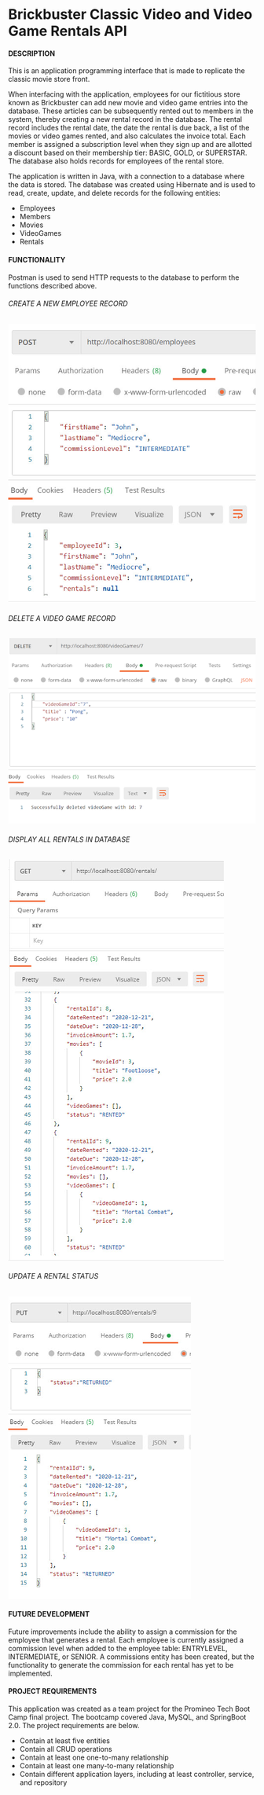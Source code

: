 # Brickbuster Classic Video and Video Game Rentals API 

<h4>DESCRIPTION</h4>

This is an application programming interface that is made to replicate the classic movie store front.

When interfacing with the application, employees for our fictitious store known as Brickbuster can add new movie and video game entries into the database. These articles can be subsequently rented out to members in the system, thereby creating a new rental record in the database. The rental record includes the rental date, the date the rental is due back, a list of the movies or video games rented, and also calculates the invoice total. Each member is assigned a subscription level when they sign up and are allotted a discount based on their membership tier: BASIC, GOLD, or SUPERSTAR. The database also holds records for employees of the rental store. 


The application is written in Java, with a connection to a database where the data is stored. The database was created using Hibernate and is used to read, create, update, and delete records for the following entities:

 - Employees
 - Members
 - Movies
 - VideoGames
 - Rentals

<h4>FUNCTIONALITY</H4>
Postman is used to send HTTP requests to the database to perform the functions described above.

<h6>CREATE A NEW EMPLOYEE RECORD</h6>

![Screenshot](https://github.com/skeletoro/codingschoolfinalproject/blob/main/Screen%20Shots/Create%20Employee.jpg)

<h6>DELETE A VIDEO GAME RECORD</h6>

![Screenshot](https://github.com/skeletoro/codingschoolfinalproject/blob/main/Screen%20Shots/Delete%20Video%20Game.jpg)

<h6>DISPLAY ALL RENTALS IN DATABASE</h6>

![Screenshot](https://github.com/skeletoro/codingschoolfinalproject/blob/main/Screen%20Shots/Get%20Rentals.jpg)

<h6>UPDATE A RENTAL STATUS</h6>

![Screenshot](https://github.com/skeletoro/codingschoolfinalproject/blob/main/Screen%20Shots/Update%20Rental.jpg)


<h4> FUTURE DEVELOPMENT </h4>
Future improvements include the ability to assign a commission for the employee that generates a rental. Each employee is currently assigned a commission level when added to the employee table: ENTRYLEVEL, INTERMEDIATE, or SENIOR. A commissions entity has been created, but the functionality to generate the commission for each rental has yet to be implemented.

<h4> PROJECT REQUIREMENTS </h4>
This application was created as a team project for the Promineo Tech Boot Camp final project. The bootcamp covered Java, MySQL, and SpringBoot 2.0. 
The project requirements are below.

- Contain at least five entities
- Contain all CRUD operations
- Contain at least one one-to-many relationship
- Contain at least one many-to-many relationship
- Contain different application layers, including at least controller, service, and repository

 
